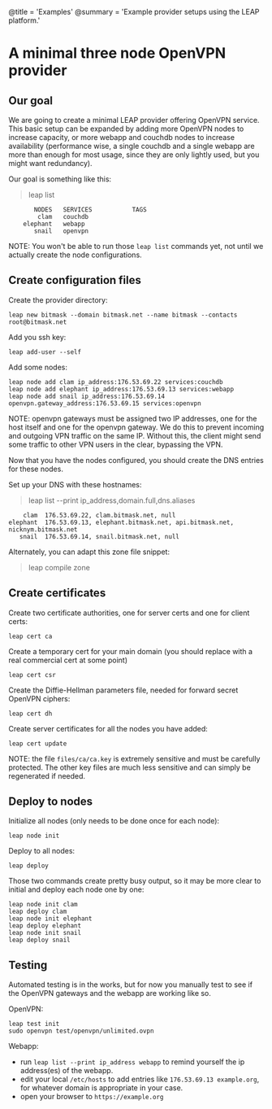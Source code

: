 @title = 'Examples'
@summary = 'Example provider setups using the LEAP platform.'

A minimal three node OpenVPN provider
=======================================

Our goal
------------------

We are going to create a minimal LEAP provider offering OpenVPN service. This basic setup can be expanded by adding more OpenVPN nodes to increase capacity, or more webapp and couchdb nodes to increase availability (performance wise, a single couchdb and a single webapp are more than enough for most usage, since they are only lightly used, but you might want redundancy).

Our goal is something like this:

> leap list

           NODES   SERVICES           TAGS
            clam   couchdb
        elephant   webapp
           snail   openvpn

NOTE: You won't be able to run those `leap list` commands yet, not until we actually create the node configurations.

Create configuration files
--------------------------------

Create the provider directory:

    leap new bitmask --domain bitmask.net --name bitmask --contacts root@bitmask.net

Add you ssh key:

    leap add-user --self

Add some nodes:

    leap node add clam ip_address:176.53.69.22 services:couchdb
    leap node add elephant ip_address:176.53.69.13 services:webapp
    leap node add snail ip_address:176.53.69.14 openvpn.gateway_address:176.53.69.15 services:openvpn

NOTE: openvpn gateways must be assigned two IP addresses, one for the host itself and one for the openvpn gateway. We do this to prevent incoming and outgoing VPN traffic on the same IP. Without this, the client might send some traffic to other VPN users in the clear, bypassing the VPN.

Now that you have the nodes configured, you should create the DNS entries for these nodes.

Set up your DNS with these hostnames:

> leap list --print ip_address,domain.full,dns.aliases

        clam  176.53.69.22, clam.bitmask.net, null
    elephant  176.53.69.13, elephant.bitmask.net, api.bitmask.net, nicknym.bitmask.net
       snail  176.53.69.14, snail.bitmask.net, null

Alternately, you can adapt this zone file snippet:

> leap compile zone

Create certificates
------------------------------------

Create two certificate authorities, one for server certs and one for client certs:

    leap cert ca

Create a temporary cert for your main domain (you should replace with a real commercial cert at some point)

    leap cert csr

Create the Diffie-Hellman parameters file, needed for forward secret OpenVPN ciphers:

    leap cert dh

Create server certificates for all the nodes you have added:

    leap cert update

NOTE: the file `files/ca/ca.key` is extremely sensitive and must be carefully protected. The other key files are much less sensitive and can simply be regenerated if needed.

Deploy to nodes
------------------------

Initialize all nodes (only needs to be done once for each node):

    leap node init

Deploy to all nodes:

    leap deploy

Those two commands create pretty busy output, so it may be more clear to initial and deploy each node one by one:

    leap node init clam
    leap deploy clam
    leap node init elephant
    leap deploy elephant
    leap node init snail
    leap deploy snail

Testing
--------------------------

Automated testing is in the works, but for now you manually test to see if the OpenVPN gateways and the webapp are working like so.

OpenVPN:

    leap test init
    sudo openvpn test/openvpn/unlimited.ovpn

Webapp:

* run `leap list --print ip_address webapp` to remind yourself the ip address(es) of the webapp.
* edit your local `/etc/hosts` to add entries like `176.53.69.13 example.org`, for whatever domain is appropriate in your case.
* open your browser to `https://example.org`

